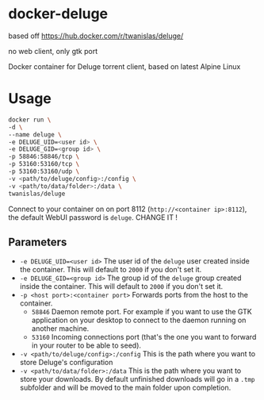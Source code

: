 # docker-deluge
based off https://hub.docker.com/r/twanislas/deluge/

no web client, only gtk port

Docker container for Deluge torrent client, based on latest Alpine Linux

# Usage
```sh
docker run \
-d \
--name deluge \
-e DELUGE_UID=<user id> \
-e DELUGE_GID=<group id> \
-p 58846:58846/tcp \
-p 53160:53160/tcp \
-p 53160:53160/udp \
-v <path/to/deluge/config>:/config \
-v <path/to/data/folder>:/data \
twanislas/deluge
```
Connect to your container on on port 8112 (`http://<container ip>:8112`), the default WebUI password is `deluge`. CHANGE IT !

## Parameters
- `-e DELUGE_UID=<user id>` The user id of the `deluge` user created inside the container. This will default to `2000` if you don't set it.
- `-e DELUGE_GID=<group id>` The group id of the `deluge` group created inside the container. This will default to `2000` if you don't set it.
- `-p <host port>:<container port>` Forwards ports from the host to the container.
  - `58846` Daemon remote port. For example if you want to use the GTK application on your desktop to connect to the daemon running on another machine.
  - `53160` Incoming connections port (that's the one you want to forward in your router to be able to seed).
- `-v <path/to/deluge/config>:/config` This is the path where you want to store Deluge's configuration
- `-v <path/to/data/folder>:/data` This is the path where you want to store your downloads. By default unfinished downloads will go in a `.tmp` subfolder and will be moved to the main folder upon completion.
